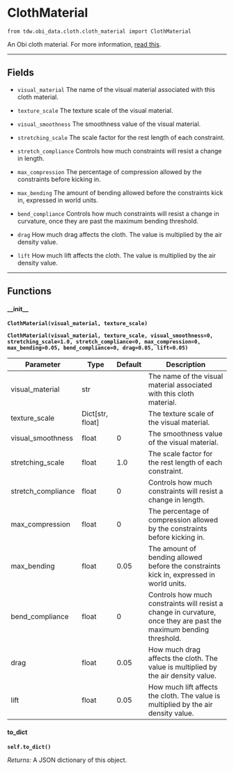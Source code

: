 # ClothMaterial

`from tdw.obi_data.cloth.cloth_material import ClothMaterial`

An Obi cloth material. For more information, [read this](http://obi.virtualmethodstudio.com/tutorials/clothsetup.html).

***

## Fields

- `visual_material` The name of the visual material associated with this cloth material.

- `texture_scale` The texture scale of the visual material.

- `visual_smoothness` The smoothness value of the visual material.

- `stretching_scale` The scale factor for the rest length of each constraint.

- `stretch_compliance` Controls how much constraints will resist a change in length.

- `max_compression` The percentage of compression allowed by the constraints before kicking in.

- `max_bending` The amount of bending allowed before the constraints kick in, expressed in world units.

- `bend_compliance` Controls how much constraints will resist a change in curvature, once they are past the maximum bending threshold.

- `drag` How much drag affects the cloth. The value is multiplied by the air density value.

- `lift` How much lift affects the cloth. The value is multiplied by the air density value.

***

## Functions

#### \_\_init\_\_

**`ClothMaterial(visual_material, texture_scale)`**

**`ClothMaterial(visual_material, texture_scale, visual_smoothness=0, stretching_scale=1.0, stretch_compliance=0, max_compression=0, max_bending=0.05, bend_compliance=0, drag=0.05, lift=0.05)`**

| Parameter | Type | Default | Description |
| --- | --- | --- | --- |
| visual_material |  str |  | The name of the visual material associated with this cloth material. |
| texture_scale |  Dict[str, float] |  | The texture scale of the visual material. |
| visual_smoothness |  float  | 0 | The smoothness value of the visual material. |
| stretching_scale |  float  | 1.0 | The scale factor for the rest length of each constraint. |
| stretch_compliance |  float  | 0 | Controls how much constraints will resist a change in length. |
| max_compression |  float  | 0 | The percentage of compression allowed by the constraints before kicking in. |
| max_bending |  float  | 0.05 | The amount of bending allowed before the constraints kick in, expressed in world units. |
| bend_compliance |  float  | 0 | Controls how much constraints will resist a change in curvature, once they are past the maximum bending threshold. |
| drag |  float  | 0.05 | How much drag affects the cloth. The value is multiplied by the air density value. |
| lift |  float  | 0.05 | How much lift affects the cloth. The value is multiplied by the air density value. |

#### to_dict

**`self.to_dict()`**

_Returns:_  A JSON dictionary of this object.

